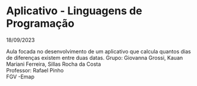 # Aplicativo - Linguagens de Programação
18/09/2023

Aula focada no desenvolvimento de um aplicativo que calcula quantos dias de diferenças existem entre duas datas.
Grupo: Giovanna Grossi, Kauan Mariani Ferreira, Sillas Rocha da Costa\
Professor: Rafael Pinho\
FGV -Emap
